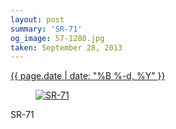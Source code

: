 ```yaml
---
layout: post
summary: 'SR-71'
og_image: 57-1280.jpg
taken: September 28, 2013
---
```


<div class="post">
 <time>
  <a href="/57">
   {{ page.date | date: "%B %-d, %Y" }}
  </a>
 </time>
 <a href="/57">
  <figure data-taken="9/28/2013">
   <img alt="SR-71" sizes="(min-width: 700px) 50vw, calc(100vw - 2rem)" src="{{ site.assets_url }}/57-640.jpg" srcset="{{ site.assets_url }}/57-1280.jpg 1280w, {{ site.assets_url }}/57-960.jpg 960w, {{ site.assets_url }}/57-640.jpg 640w, {{ site.assets_url }}/57-320.jpg 320w"/>
  </figure>
 </a>
 <span>
  SR-71
 </span>
</div>
